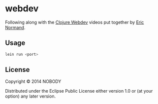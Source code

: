 # webdev

Following along with the [Clojure Webdev](http://www.purelyfunctional.tv/web-dev-in-clojure) videos put together by [Eric Normand](http://www.lispcast.com/).

## Usage

``` bash
lein run <port>
```

## License

Copyright © 2014 NOBODY

Distributed under the Eclipse Public License either version 1.0 or (at
your option) any later version.
